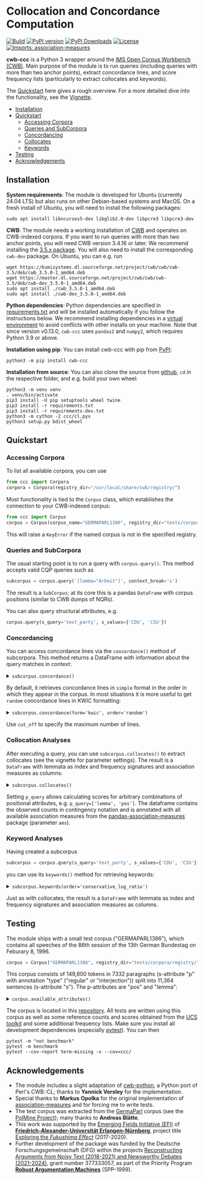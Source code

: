 # Collocation and Concordance Computation #
[![Build](https://github.com/ausgerechnet/cwb-ccc/actions/workflows/build-test.yml/badge.svg?branch=master)](https://github.com/ausgerechnet/cwb-ccc/actions/workflows/build-test.yml?query=branch%3Amaster)
[![PyPI version](https://badge.fury.io/py/cwb-ccc.svg)](https://badge.fury.io/py/cwb-ccc)
[![PyPI Downloads](https://img.shields.io/pypi/dm/cwb-ccc)](https://img.shields.io/pypi/dm/cwb-ccc)
[![License](https://img.shields.io/pypi/l/cwb-ccc.svg)](https://github.com/ausgerechnet/cwb-ccc/blob/master/LICENSE)
[![Imports: association-measures](https://img.shields.io/badge/%20imports-association--measures-%231674b1?style=flat&labelColor=gray)](https://github.com/fau-klue/pandas-association-measures)

**cwb-ccc** is a Python 3 wrapper around the [IMS Open Corpus Workbench (CWB)](http://cwb.sourceforge.net/).  Main purpose of the module is to run queries (including queries with more than two anchor points), extract concordance lines, and score frequency lists (particularly to extract collocates and keywords).

The [Quickstart](#quickstart) here gives a rough overview.  For a more detailed dive into the functionality, see the [Vignette](demos/vignette.md).

* [Installation](#installation)
* [Quickstart](#quickstart)
  * [Accessing Corpora](#accessing-corpora)
  * [Queries and SubCorpora](#queries-and-subcorpus)
  * [Concordancing](#concordancing)
  * [Collocates](#collocation-analyses)
  * [Keywords](#keyword-analyses)
* [Testing](#testing)
* [Acknowledgements](#acknowledgements)


## Installation ##

**System requirements**:  The module is developed for Ubuntu (currently 24.04 LTS) but also runs on other Debian-based systems and MacOS.  On a fresh install of Ubuntu, you will need to install the following packages:
```
sudo apt install libncurses5-dev libglib2.0-dev libpcre3 libpcre3-dev
```

**CWB**:  The module needs a working installation of [CWB](http://cwb.sourceforge.io/) and operates on CWB-indexed corpora.  If you want to run queries with more than two anchor points, you will need CWB version 3.4.16 or later.  We recommend installing the [3.5.x package](https://cwb.sourceforge.io/install.php).  You will also need to install the corresponding `cwb-dev` package. On Ubuntu, you can e.g. run
```
wget https://kumisystems.dl.sourceforge.net/project/cwb/cwb/cwb-3.5/deb/cwb_3.5.0-1_amd64.deb
wget https://master.dl.sourceforge.net/project/cwb/cwb/cwb-3.5/deb/cwb-dev_3.5.0-1_amd64.deb
sudo apt install ./cwb_3.5.0-1_amd64.deb
sudo apt install ./cwb-dev_3.5.0-1_amd64.deb
```

**Python dependencies**:  Python dependencies are specified in [requirements.txt](requirements.txt) and will be installed automatically if you follow the instructions below.  We recommend installing dependencies in a [virtual environment](https://docs.python.org/3/library/venv.html) to avoid conflicts with other installs on your machine.  Note that since version v0.13.0, `cwb-ccc` uses `pandas2` and `numpy2`, which requires Python 3.9 or above.

**Installation using pip**:  You can install cwb-ccc with pip from [PyPI](https://pypi.org/project/cwb-ccc/):
```
python3 -m pip install cwb-ccc
```

**Installation from source**:  You can also clone the source from [github](https://github.com/ausgerechnet/cwb-ccc), `cd` in the respective folder, and e.g. build your own wheel:
```
python3 -m venv venv
. venv/bin/activate
pip3 install -U pip setuptools wheel twine
pip3 install -r requirements.txt
pip3 install -r requirements-dev.txt
python3 -m cython -2 ccc/cl.pyx
python3 setup.py bdist_wheel
```

## Quickstart ##

### Accessing Corpora ###

To list all available corpora, you can use
```python
from ccc import Corpora
corpora = Corpora(registry_dir="/usr/local/share/cwb/registry/")
```

Most functionality is tied to the `Corpus` class, which establishes the connection to your CWB-indexed corpus:
```python
from ccc import Corpus
corpus = Corpus(corpus_name="GERMAPARL1386", registry_dir="tests/corpora/registry/")
```
This will raise a `KeyError` if the named corpus is not in the specified registry.


### Queries and SubCorpora ###

The usual starting point is to run a query with `corpus.query()`.  This method accepts valid CQP queries such as
```python
subcorpus = corpus.query('[lemma="Arbeit"]', context_break='s')
```

The result is a `SubCorpus`; at its core this is a pandas `DataFrame` with corpus positions (similar to CWB dumps of NQRs).

You can also query structural attributes, e.g.
```python
corpus.query(s_query='text_party', s_values={'CDU', 'CSU'})
```

### Concordancing ###

You can access concordance lines via the `concordance()` method of subcorpora.  This method returns a DataFrame with information about the query matches in context:

<details>
<summary><code>subcorpus.concordance()</code></summary>
<p>

| *match* | *matchend* | word                                                                                                                                                    |
|--------:|-----------:|:--------------------------------------------------------------------------------------------------------------------------------------------------------|
|     151 |        151 | Er brachte diese Erfahrung in seine Arbeit im Ausschuß für Familie , Senioren , Frauen und Jugend sowie im Petitionsausschuß ein , wo er sich vor allem |
|     227 |        227 | Seine Arbeit und sein Rat werden uns fehlen .                                                                                                           |
|    1493 |       1493 | Ausschuß für Arbeit und Sozialordnung                                                                                                                   |
|    1555 |       1555 | Ausschuß für Arbeit und Sozialordnung                                                                                                                   |
|    1598 |       1598 | Ausschuß für Arbeit und Sozialordnung                                                                                                                   |
|     ... |        ... | ...                                                                                                                                                     |
|         |            |                                                                                                                                                         |

</p>
</details>

By default, it retrieves concordance lines in `simple` format in the order in which they appear in the corpus.  In most situations it is more useful to get `random` concordance lines in KWIC formatting:

<details>
<summary><code>subcorpus.concordance(form='kwic', order='random')</code></summary>
<p>

| *match* | *matchend* | left\_word                                                                                                                                    | node\_word | right\_word                                                                                                                                        |
|--------:|-----------:|:----------------------------------------------------------------------------------------------------------------------------------------------|:-----------|:---------------------------------------------------------------------------------------------------------------------------------------------------|
|   81769 |      81769 | Ich unterstütze daher nachträglich die Forderung , daß die Durchführung des Gesetzes auch künftig durch die Bundesanstalt für                 | Arbeit     | vorgenommen wird ; denn beim Bund gibt es die entsprechend ausgebildeten Sachbearbeiter .                                                          |
|    8774 |       8774 | Glauben Sie im Ernst , Sie könnten am Ende ein Bündnis für                                                                                    | Arbeit     | , eine Wende in der deutschen Politik , die Bekämpfung der Arbeitslosigkeit erreichen , wenn Sie nicht die Länder ,                                |
|    8994 |       8994 | alle Entscheidungen gemeinsam zu treffen , die sich gegen Schwarzarbeit und illegale                                                          | Arbeit     | wenden , und gemeinsam nach einem Weg zu suchen ,                                                                                                  |
|   80098 |      80098 | : Was der Vermittlungsausschuß mit Mehrheit zum Meister-BAföG beschlossen hat , heißt , daß die bewährten Institutionen der Bundesanstalt für | Arbeit     | , die die Ausbildungsförderung für Meister bis zum Jahr 1993 durchgeführt haben , die darin große Erfahrung haben , die                            |
|   61056 |      61056 | Selbst wenn Sie ein Konstrukt anbieten , das tendenziell die zusätzliche Belastung der Bundesanstalt für                                      | Arbeit     | etwas geringer hielte als die Entlastung bei der gesetzlichen Rentenversicherung , so wäre dies bei einem deutlichen Aufwuchs der Arbeitslosigkeit |
|     ... |        ... | ...                                                                                                                                           | ...        | ...                                                                                                                                                |
|         |            |                                                                                                                                               |            |                                                                                                                                                    |

</p>
</details>

Use `cut_off` to specify the maximum number of lines.


### Collocation Analyses ###

After executing a query, you can use `subcorpus.collocates()` to extract collocates (see the vignette for parameter settings).  The result is a `DataFrame` with lemmata as index and frequency signatures and association measures as columns:

<details>
<summary><code>subcorpus.collocates()</code></summary>
<p>

| *item* | O11 | O12 |  O21 |    O22 |  R1 |     R2 |   C1 |     C2 |      N |     E11 |     E12 |     E21 |    E22 | z\_score | t\_score | log\_likelihood | simple\_ll | min\_sensitivity |  liddell |     dice | log\_ratio | conservative\_log\_ratio | mutual\_information | local\_mutual\_information |     ipm | ipm\_reference | ipm\_expected | in\_nodes | marginal |
|:-------|----:|----:|-----:|-------:|----:|-------:|-----:|-------:|-------:|--------:|--------:|--------:|-------:|---------:|---------:|----------------:|-----------:|-----------------:|---------:|---------:|-----------:|-------------------------:|--------------------:|---------------------------:|--------:|---------------:|--------------:|----------:|---------:|
| für    |  46 | 730 |  831 | 148102 | 776 | 148933 |  877 | 148832 | 149709 | 4.54583 | 771.454 | 872.454 | 148061 |  19.4429 |  6.11208 |         134.301 |    130.019 |         0.052452 | 0.047547 | 0.055656 |    3.40925 |                  2.26335 |             1.00514 |                    46.2366 | 59278.4 |        5579.69 |       5858.03 |         0 |      877 |
| ,      |  43 | 733 | 7827 | 141106 | 776 | 148933 | 7870 | 141839 | 149709 | 40.7933 | 735.207 | 7829.21 | 141104 | 0.345505 | 0.336523 |        0.124564 |   0.117278 |         0.005464 | 0.000296 | 0.009947 |   0.076412 |                        0 |             0.02288 |                   0.983836 | 55412.4 |        52553.8 |       52568.6 |         0 |     7870 |
| .      |  33 | 743 | 5626 | 143307 | 776 | 148933 | 5659 | 144050 | 149709 | 29.3328 | 746.667 | 5629.67 | 143303 | 0.677108 | 0.638378 |        0.461005 |   0.440481 |         0.005831 | 0.000673 | 0.010256 |   0.170891 |                        0 |             0.05116 |                    1.68829 | 42525.8 |        37775.4 |         37800 |         0 |     5659 |
| und    |  32 | 744 | 2848 | 146085 | 776 | 148933 | 2880 | 146829 | 149709 | 14.9282 | 761.072 | 2865.07 | 146068 |  4.41852 |   3.0179 |         15.1452 |    14.6555 |         0.011111 | 0.006044 | 0.017505 |    1.10866 |                        0 |            0.331144 |                    10.5966 | 41237.1 |        19122.7 |       19237.3 |         0 |     2880 |
| in     |  24 | 752 | 2474 | 146459 | 776 | 148933 | 2498 | 147211 | 149709 | 12.9481 | 763.052 | 2485.05 | 146448 |  3.07138 |  2.25596 |         7.72813 |    7.51722 |         0.009608 | 0.004499 | 0.014661 |   0.896724 |                        0 |            0.268005 |                    6.43212 | 30927.8 |        16611.5 |       16685.7 |         0 |     2498 |
| ...    | ... | ... |  ... |    ... | ... |    ... |  ... |    ... |    ... |     ... |     ... |     ... |    ... |      ... |      ... |             ... |        ... |              ... |      ... |      ... |        ... |                      ... |                 ... |                        ... |     ... |            ... |           ... |       ... |      ... |

</p>
</details>

Setting `p_query` allows calculating scores for arbitrary combinations of positional attributes, e.g. `p_query=['lemma', 'pos']`.  The dataframe contains the observed counts in contingency notation and is annotated with all available association measures from the [pandas-association-measures](https://pypi.org/project/association-measures/) package (parameter `ams`).


### Keyword Analyses ###

Having created a subcorpus
```python
subcorpus = corpus.query(s_query='text_party', s_values={'CDU', 'CSU'})
```
you can use its `keywords()` method for retrieving keywords:

<details>
<summary><code>subcorpus.keywords(order='conservative_log_ratio')</code></summary>
<p>

| *item*     | O11 |   O12 |  O21 |    O22 |    R1 |     R2 |   C1 |     C2 |      N |     E11 |     E12 |     E21 |    E22 | z\_score | t\_score | log\_likelihood | simple\_ll | min\_sensitivity |  liddell |     dice | log\_ratio | conservative\_log\_ratio | mutual\_information | local\_mutual\_information |     ipm | ipm\_reference | ipm\_expected |
|:-----------|----:|------:|-----:|-------:|------:|-------:|-----:|-------:|-------:|--------:|--------:|--------:|-------:|---------:|---------:|----------------:|-----------:|-----------------:|---------:|---------:|-----------:|-------------------------:|--------------------:|---------------------------:|--------:|---------------:|--------------:|
| deswegen   |  55 | 41296 |   37 | 108412 | 41351 | 108449 |   92 | 149708 | 149800 | 25.3958 | 41325.6 | 66.6042 | 108382 |  5.87452 |  3.99183 |         41.5308 |     25.794 |          0.00133 | 0.321982 | 0.002654 |    1.96293 |                 0.404166 |            0.335601 |                     18.458 | 1330.08 |        341.174 |       614.152 |
| CSU        | 255 | 41096 |  380 | 108069 | 41351 | 108449 |  635 | 149165 | 149800 | 175.286 | 41175.7 | 459.714 | 107989 |  6.02087 |  4.99187 |         46.6543 |    31.7425 |         0.006167 | 0.126068 | 0.012147 |    0.81552 |                 0.212301 |            0.162792 |                     41.512 | 6166.72 |        3503.95 |       4238.99 |
| CDU        | 260 | 41091 |  390 | 108059 | 41351 | 108449 |  650 | 149150 | 149800 | 179.427 | 41171.6 | 470.573 | 107978 |  6.01515 |  4.99693 |         46.6055 |    31.7289 |         0.006288 | 0.124499 | 0.012381 |    0.80606 |                 0.209511 |            0.161086 |                    41.8823 | 6287.64 |        3596.16 |       4339.12 |
| in         | 867 | 40484 | 1631 | 106818 | 41351 | 108449 | 2498 | 147302 | 149800 | 689.551 | 40661.4 | 1808.45 | 106641 |  6.75755 |  6.02647 |         61.2663 |    42.1849 |         0.020967 | 0.072241 | 0.039545 |    0.47937 |                 0.168901 |            0.099452 |                    86.2253 | 20966.8 |        15039.3 |       16675.6 |
| Wirtschaft |  39 | 41312 |   25 | 108424 | 41351 | 108449 |   64 | 149736 | 149800 | 17.6666 | 41333.3 | 46.3334 | 108403 |  5.07554 |  3.41607 |         30.9328 |    19.1002 |         0.000943 | 0.333476 | 0.001883 |    2.03257 |                 0.150982 |             0.34391 |                    13.4125 | 943.145 |        230.523 |       427.236 |
| ...        | ... |   ... |  ... |    ... |   ... |    ... |  ... |    ... |    ... |     ... |     ... |     ... |    ... |      ... |      ... |             ... |        ... |              ... |      ... |      ... |        ... |                      ... |                 ... |                        ... |     ... |            ... |           ... |

</p>
</details>

Just as with collocates, the result is a `DataFrame` with lemmata as index and frequency signatures and association measures as columns.

## Testing ##

The module ships with a small test corpus ("GERMAPARL1386"), which contains all speeches of the 86th session of the 13th German Bundestag on Feburary 8, 1996.
```python
corpus = Corpus("GERMAPARL1386", registry_dir="tests/corpora/registry/")
```
This corpus consists of 149,800 tokens in 7332 paragraphs (s-attribute "p" with annotation "type" ("regular" or "interjection")) split into 11,364 sentences (s-attribute "s").  The p-attributes are "pos" and "lemma":

<details>
<summary><code>corpus.available_attributes()</code></summary>
<p>

| type   | attribute                  | annotation   | active   |
|:-------|:---------------------------|:-------------|:---------|
| p-Att  | word                       | False        | True     |
| p-Att  | pos                        | False        | False    |
| p-Att  | lemma                      | False        | False    |
| s-Att  | corpus                     | False        | False    |
| s-Att  | corpus\_name               | True         | False    |
| s-Att  | sitzung                    | False        | False    |
| s-Att  | sitzung\_date              | True         | False    |
| s-Att  | sitzung\_period            | True         | False    |
| s-Att  | sitzung\_session           | True         | False    |
| s-Att  | div                        | False        | False    |
| s-Att  | div\_desc                  | True         | False    |
| s-Att  | div\_n                     | True         | False    |
| s-Att  | div\_type                  | True         | False    |
| s-Att  | div\_what                  | True         | False    |
| s-Att  | text                       | False        | False    |
| s-Att  | text\_id                   | True         | False    |
| s-Att  | text\_name                 | True         | False    |
| s-Att  | text\_parliamentary\_group | True         | False    |
| s-Att  | text\_party                | True         | False    |
| s-Att  | text\_position             | True         | False    |
| s-Att  | text\_role                 | True         | False    |
| s-Att  | text\_who                  | True         | False    |
| s-Att  | p                          | False        | False    |
| s-Att  | p\_type                    | True         | False    |
| s-Att  | s                          | False        | False    |

</p>
</details>

The corpus is located in this [repository](tests/corpora/).  All tests are written using this corpus as well as some reference counts and scores obtained from the [UCS toolkit](http://www.collocations.de/software.html) and some additional frequency lists.  Make sure you install all development dependencies (especially [pytest](https://pytest.org/)).  You can then
```
pytest -m "not benchmark"
pytest -m benchmark
pytest --cov-report term-missing -v --cov=ccc/
```

## Acknowledgements ##

- The module includes a slight adaptation of [cwb-python](https://github.com/fau-klue/cwb-python), a Python port of Perl's CWB::CL; thanks to **Yannick Versley** for the implementation.
- Special thanks to **Markus Opolka** for the original implementation of [association-measures](https://github.com/fau-klue/pandas-association-measures) and for forcing me to write tests.
- The test corpus was extracted from the [GermaParl](https://github.com/PolMine/GermaParlTEI) corpus (see the [PolMine Project](https://polmine.github.io/)); many thanks to **Andreas Blätte**.
- This work was supported by the [Emerging Fields Initiative (EFI)](https://www.fau.eu/research/collaborative-research/emerging-fields-initiative/) of [**Friedrich-Alexander-Universität Erlangen-Nürnberg**](https://www.fau.eu/), project title [Exploring the *Fukushima Effect*](https://www.linguistik.phil.fau.de/projects/efe/) (2017-2020).
- Further development of the package was funded by the Deutsche Forschungsgemeinschaft (DFG) within the projects [Reconstructing Arguments from Noisy Text (2018-2021) and Newsworthy Debates (2021-2024)](https://www.linguistik.phil.fau.de/projects/rant/), grant number 377333057, as part of the Priority Program [**Robust Argumentation Machines**](http://www.spp-ratio.de/) (SPP-1999).
